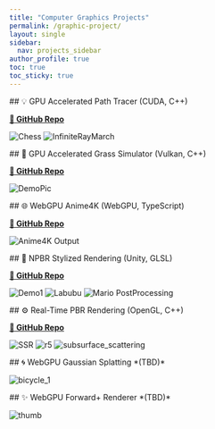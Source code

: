 ```yaml
---
title: "Computer Graphics Projects"
permalink: /graphic-project/
layout: single
sidebar:
  nav: projects_sidebar
author_profile: true
toc: true
toc_sticky: true
---
```


<div class="project-box" markdown="1">
## 💡 GPU Accelerated Path Tracer (CUDA, C++)

**[🔗 GitHub Repo](https://github.com/danielzhong/CUDA-GPU-Accelerated-Path-Tracer)**

![Chess](https://github.com/user-attachments/assets/288f5399-181d-40a5-a9c3-762d52ff814a)
![InfiniteRayMarch](https://github.com/user-attachments/assets/2cff03b6-670c-4596-86f7-a3341679bad3)

</div>

<div class="project-box" markdown="1">
## 🌿 GPU Accelerated Grass Simulator (Vulkan, C++)

**[🔗 GitHub Repo](https://github.com/danielzhong/Vulkan-Grass-Rendering)**

![DemoPic](https://github.com/user-attachments/assets/b28d105a-6fce-4136-a522-2e6035b1d2e1)

</div>

<div class="project-box" markdown="1">
## 🌐 WebGPU Anime4K (WebGPU, TypeScript)

**[🔗 GitHub Repo](https://github.com/danielzhong/Anime4K-WebGPU)**

![Anime4K Output](https://github.com/user-attachments/assets/89de91a1-6ab2-4fb3-8cb1-ccf2fd7b68b3)

</div>

<div class="project-box" markdown="1">
## 🎨 NPBR Stylized Rendering (Unity, GLSL)

**[🔗 GitHub Repo](https://github.com/danielzhong/Unity-Stylization-Toon-Shader)**

![Demo1](https://github.com/user-attachments/assets/29b21a76-0fe7-4d12-89dc-c1bd9e89cf0a)
![Labubu](https://github.com/user-attachments/assets/3ef4e62c-5c23-4127-bb9f-682737029388)
![Mario PostProcessing](https://github.com/user-attachments/assets/e795173b-a9ce-4338-8405-4d957e7558d5)

</div>

<div class="project-box" markdown="1">
## ⚙️ Real-Time PBR Rendering (OpenGL, C++)

**[🔗 GitHub Repo](https://github.com/danielzhong/OpenGL-PBR-Rendering)**

![SSR](https://github.com/user-attachments/assets/e1b2a4ad-d260-43d7-9d29-acb841bf62bb)
![r5](https://github.com/user-attachments/assets/355133fc-2cf5-4408-8b70-3606b1b6a204)
![subsurface_scattering](https://github.com/user-attachments/assets/6d921dbd-deeb-42ae-afbb-f275744855f8)

</div>

<div class="project-box" markdown="1">
## 🌀 WebGPU Gaussian Splatting *(TBD)*

![bicycle_1](https://github.com/user-attachments/assets/0046a838-ab5e-4492-856b-45ce979e0a5e)

</div>

<div class="project-box" markdown="1">
## ✨ WebGPU Forward+ Renderer *(TBD)*

![thumb](https://github.com/user-attachments/assets/6e25734d-1ff1-4896-a8c7-5fe7ab727820)

</div>

